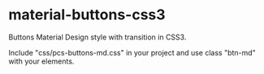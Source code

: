 # material-buttons-css3
Buttons Material Design style with transition in CSS3.

Include "css/pcs-buttons-md.css" in your project and use class "btn-md" with your elements.
